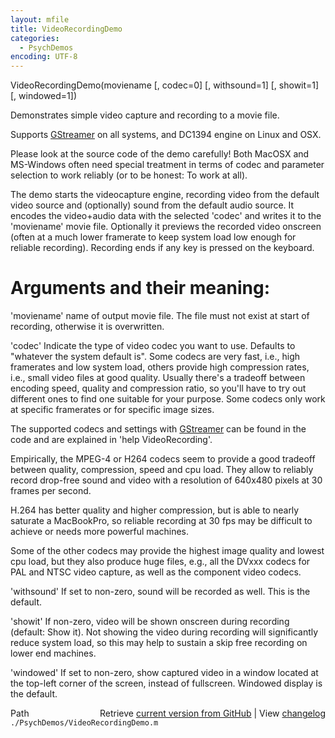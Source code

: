 ```yaml
---
layout: mfile
title: VideoRecordingDemo
categories:
  - PsychDemos
encoding: UTF-8
---
```


VideoRecordingDemo(moviename [, codec=0] [, withsound=1] [, showit=1] [, windowed=1])

Demonstrates simple video capture and recording to a movie file.

Supports [GStreamer](/docs/GStreamer) on all systems, and DC1394 engine on Linux and OSX.

Please look at the source code of the demo carefully! Both MacOSX and
MS-Windows often need special treatment in terms of codec and parameter
selection to work reliably (or to be honest: To work at all).

The demo starts the videocapture engine, recording video from the default
video source and (optionally) sound from the default audio source. It
encodes the video+audio data with the selected 'codec' and writes it to the
'moviename' movie file. Optionally it previews the recorded
video onscreen (often at a much lower framerate to keep system load low
enough for reliable recording). Recording ends if any key is pressed on
the keyboard.

# Arguments and their meaning:

'moviename' name of output movie file. The file must not exist at start
of recording, otherwise it is overwritten.

'codec' Indicate the type of video codec you want to use.
Defaults to "whatever the system default is". Some codecs are very fast,
i.e., high framerates and low system load, others provide high compression
rates, i.e., small video files at good quality. Usually there's a tradeoff
between encoding speed, quality and compression ratio, so you'll have to try
out different ones to find one suitable for your purpose. Some codecs only
work at specific framerates or for specific image sizes.

The supported codecs and settings with [GStreamer](/docs/GStreamer) can be found in the code
and are explained in 'help VideoRecording'.

Empirically, the MPEG-4 or H264 codecs seem to provide a good tradeoff
between quality, compression, speed and cpu load. They allow to reliably
record drop-free sound and video with a resolution of 640x480 pixels at
30 frames per second.

H.264 has better quality and higher compression, but is able to nearly
saturate a MacBookPro, so reliable recording at 30 fps may be difficult
to achieve or needs more powerful machines.

Some of the other codecs may provide the highest image quality and lowest
cpu load, but they also produce huge files, e.g., all the DVxxx codecs
for PAL and NTSC video capture, as well as the component video codecs.

'withsound' If set to non-zero, sound will be recorded as well. This is
the default.

'showit' If non-zero, video will be shown onscreen during recording
(default: Show it). Not showing the video during recording will
significantly reduce system load, so this may help to sustain a skip free
recording on lower end machines.

'windowed' If set to non-zero, show captured video in a window located at
the top-left corner of the screen, instead of fullscreen. Windowed
display is the default.



<div class="code_header" style="text-align:right;">
  <span style="float:left;">Path&nbsp;&nbsp;</span> <span class="counter">Retrieve <a href=
  "https://raw.github.com/Psychtoolbox-3/Psychtoolbox-3/beta/./PsychDemos/VideoRecordingDemo.m">current version from GitHub</a> | View <a href=
  "https://github.com/Psychtoolbox-3/Psychtoolbox-3/commits/beta/./PsychDemos/VideoRecordingDemo.m">changelog</a></span>
</div>
<div class="code">
  <code>./PsychDemos/VideoRecordingDemo.m</code>
</div>
